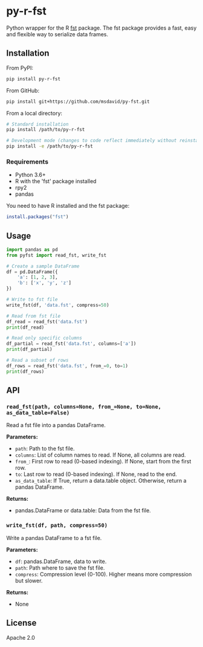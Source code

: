 # py-r-fst

Python wrapper for the R [fst](https://www.fstpackage.org/) package. The fst package provides a fast, easy and flexible way to serialize data frames.


## Installation

From PyPI:
```bash
pip install py-r-fst
```

From GitHub:
```bash
pip install git+https://github.com/msdavid/py-fst.git
```

From a local directory:
```bash
# Standard installation
pip install /path/to/py-r-fst

# Development mode (changes to code reflect immediately without reinstalling)
pip install -e /path/to/py-r-fst
```

### Requirements

- Python 3.6+
- R with the 'fst' package installed
- rpy2
- pandas

You need to have R installed and the fst package:

```R
install.packages("fst")
```

## Usage

```python
import pandas as pd
from pyfst import read_fst, write_fst

# Create a sample DataFrame
df = pd.DataFrame({
    'a': [1, 2, 3],
    'b': ['x', 'y', 'z']
})

# Write to fst file
write_fst(df, 'data.fst', compress=50)

# Read from fst file
df_read = read_fst('data.fst')
print(df_read)

# Read only specific columns
df_partial = read_fst('data.fst', columns=['a'])
print(df_partial)

# Read a subset of rows
df_rows = read_fst('data.fst', from_=0, to=1)
print(df_rows)
```

## API

### `read_fst(path, columns=None, from_=None, to=None, as_data_table=False)`

Read a fst file into a pandas DataFrame.

**Parameters:**
- `path`: Path to the fst file.
- `columns`: List of column names to read. If None, all columns are read.
- `from_`: First row to read (0-based indexing). If None, start from the first row.
- `to`: Last row to read (0-based indexing). If None, read to the end.
- `as_data_table`: If True, return a data.table object. Otherwise, return a pandas DataFrame.

**Returns:**
- pandas.DataFrame or data.table: Data from the fst file.

### `write_fst(df, path, compress=50)`

Write a pandas DataFrame to a fst file.

**Parameters:**
- `df`: pandas.DataFrame, data to write.
- `path`: Path where to save the fst file.
- `compress`: Compression level (0-100). Higher means more compression but slower.

**Returns:**
- None

## License

Apache 2.0